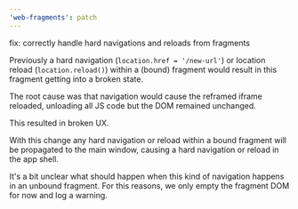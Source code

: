 ```yaml
---
'web-fragments': patch
---
```


fix: correctly handle hard navigations and reloads from fragments

Previously a hard navigation (`location.href = '/new-url'`) or location reload (`location.reload()`)
within a (bound) fragment would result in this fragment getting into a broken state.

The root cause was that navigation would cause the reframed iframe reloaded,
unloading all JS code but the DOM remained unchanged.

This resulted in broken UX.

With this change any hard navigation or reload within a bound fragment will
be propagated to the main window, causing a hard navigation or reload in the app shell.

It's a bit unclear what should happen when this kind of navigation happens in an unbound fragment.
For this reasons, we only empty the fragment DOM for now and log a warning.

